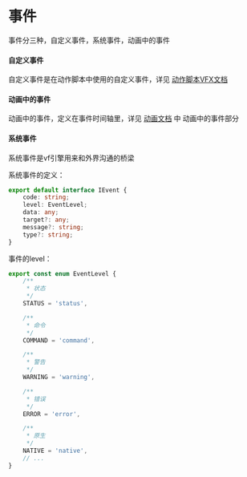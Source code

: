 # 事件

事件分三种，自定义事件，系统事件，动画中的事件

#### 自定义事件

自定义事件是在动作脚本中使用的自定义事件，详见 [动作脚本VFX文档](action.md#添加监听)

#### 动画中的事件

动画中的事件，定义在事件时间轴里，详见 [动画文档](./animation.md) 中 动画中的事件部分


#### 系统事件

系统事件是vf引擎用来和外界沟通的桥梁

系统事件的定义：
``` typescript
export default interface IEvent {
    code: string;
    level: EventLevel;
    data: any;
    target?: any;
    message?: string;
    type?: string;
}
```
事件的level：
``` typescript
export const enum EventLevel {
    /**
     * 状态
     */
    STATUS = 'status',

    /**
     * 命令
     */
    COMMAND = 'command',

    /**
     * 警告
     */
    WARNING = 'warning',

    /**
     * 错误
     */
    ERROR = 'error',

    /**
     * 原生
     */
    NATIVE = 'native',
    // ...
}
```
